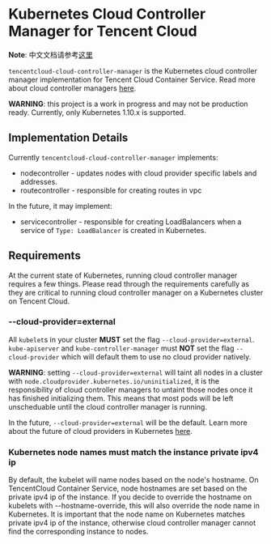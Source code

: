 # Kubernetes Cloud Controller Manager for Tencent Cloud

**Note**: 中文文档请参考[这里](https://github.com/dbdd4us/tencentcloud-cloud-controller-manager/blob/master/README_zhCN.md)

`tencentcloud-cloud-controller-manager` is the Kubernetes cloud controller manager implementation for Tencent Cloud Container Service. Read more about cloud controller managers [here](https://kubernetes.io/docs/tasks/administer-cluster/running-cloud-controller/).

**WARNING**: this project is a work in progress and may not be production ready. Currently, only Kubernetes 1.10.x is supported.

## Implementation Details

Currently `tencentcloud-cloud-controller-manager` implements:

* nodecontroller - updates nodes with cloud provider specific labels and addresses.
* routecontroller - responsible for creating routes in vpc

In the future, it may implement:

* servicecontroller - responsible for creating LoadBalancers when a service of `Type: LoadBalancer` is created in Kubernetes.

## Requirements

At the current state of Kubernetes, running cloud controller manager requires a few things. Please read through the requirements carefully as they are critical to running cloud controller manager on a Kubernetes cluster on Tencent Cloud.

### --cloud-provider=external
All `kubelet`s in your cluster **MUST** set the flag `--cloud-provider=external`. `kube-apiserver` and `kube-controller-manager` must **NOT** set the flag `--cloud-provider` which will default them to use no cloud provider natively.

**WARNING**: setting `--cloud-provider=external` will taint all nodes in a cluster with `node.cloudprovider.kubernetes.io/uninitialized`, it is the responsibility of cloud controller managers to untaint those nodes once it has finished initializing them. This means that most pods will be left unscheduable until the cloud controller manager is running.

In the future, `--cloud-provider=external` will be the default. Learn more about the future of cloud providers in Kubernetes [here](https://github.com/kubernetes/community/blob/master/contributors/design-proposals/cloud-provider/cloud-provider-refactoring.md).

### Kubernetes node names must match the instance private ipv4 ip

By default, the kubelet will name nodes based on the node's hostname. On TencentCloud Container Service, node hostnames are set based on the private ipv4 ip of the instance. If you decide to override the hostname on kubelets with --hostname-override, this will also override the node name in Kubernetes. It is important that the node name on Kubernetes matches private ipv4 ip of the instance, otherwise cloud controller manager cannot find the corresponding instance to nodes.